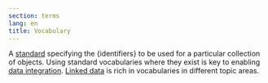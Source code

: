 ```yaml
---
section: terms
lang: en
title: Vocabulary
---
```


A [standard](/glossary/en/terms/standard/) specifying the {identifiers} to be used for a particular collection of objects. Using standard vocabularies where they exist is key to enabling [data integration](/glossary/en/terms/data-integration/). [Linked data](/glossary/en/terms/linked-data/) is rich in vocabularies in different topic areas.